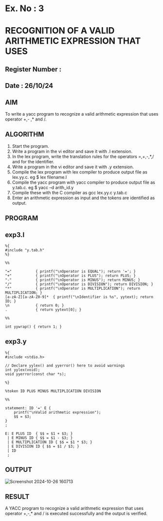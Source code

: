 # Ex. No : 3	
# RECOGNITION OF A VALID ARITHMETIC EXPRESSION THAT USES
## Register Number :
## Date : 26/10/24

## AIM   
To write a yacc program to recognize a valid arithmetic expression that uses operator +,- ,* and /.

## ALGORITHM
1.	Start the program.
2.	Write a program in the vi editor and save it with .l extension.
3.	In the lex program, write the translation rules for the operators =,+,-,*,/ and for the identifier.
4.	Write a program in the vi editor and save it with .y extension.
5.	Compile the lex program with lex compiler to produce output file as lex.yy.c. eg $ lex filename.l
6.	Compile the yacc program with yacc compiler to produce output file as y.tab.c. eg $ yacc –d arith_id.y
7.	Compile these with the C compiler as gcc lex.yy.c y.tab.c
8.	Enter an arithmetic expression as input and the tokens are identified as output.

## PROGRAM
## exp3.l
```
%{
#include "y.tab.h"
%}

%%

"="           { printf("\nOperator is EQUAL"); return '='; }
"+"           { printf("\nOperator is PLUS"); return PLUS; }
"-"           { printf("\nOperator is MINUS"); return MINUS; }
"/"           { printf("\nOperator is DIVISION"); return DIVISION; }
"*"           { printf("\nOperator is MULTIPLICATION"); return MULTIPLICATION; }
[a-zA-Z][a-zA-Z0-9]*  { printf("\nIdentifier is %s", yytext); return ID; }
\n            { return 0; }
.             { return yytext[0]; }

%%

int yywrap() { return 1; }
```

## exp3.y
```
%{
#include <stdio.h>

// Declare yylex() and yyerror() here to avoid warnings
int yylex(void);
void yyerror(const char *s);

%}

%token ID PLUS MINUS MULTIPLICATION DIVISION

%%

statement: ID '=' E {
    printf("\nValid arithmetic expression");
    $$ = $3;
}
;

E: E PLUS ID  { $$ = $1 + $3; }
 | E MINUS ID { $$ = $1 - $3; }
 | E MULTIPLICATION ID { $$ = $1 * $3; }
 | E DIVISION ID { $$ = $1 / $3; }
 | ID
 ;
```

## OUTPUT 
![Screenshot 2024-10-26 160713](https://github.com/user-attachments/assets/9eee87da-a32e-4f4b-98d3-65823499fc6a)

## RESULT
A YACC program to recognize a valid arithmetic expression that uses operator +,-,* and / is executed successfully and the output is verified.

